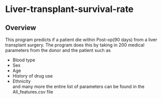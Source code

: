 # Liver-transplant-survival-rate

## Overview
This program predicts if a patient die within Post-op(90 days) from a liver transplant surgery. The program does this by taking in 200 medical parameters from the donor and the patient such as 
- Blood type
- Sex
- Age
- History of drug use
- Ethnicity\
and many more the entire list of parameters can be found in the All_features.csv file

## 


